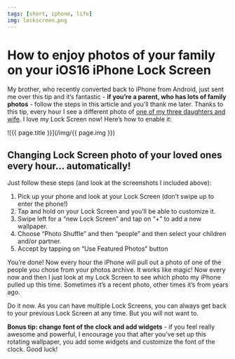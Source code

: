 ```yaml
---
tags: [short, iphone, life]
img: lockscreen.png
---
```


# How to enjoy photos of your family on your iOS16 iPhone Lock Screen

My brother, who recently converted back to iPhone from Android, just sent me over this tip and it’s fantastic - **if you’re a parent, who has lots of family photos** - follow the steps in this article and you’ll thank me later. Thanks to this tip, every hour I see a different photo of [one of my three daughters and wife](/about). I love my Lock Screen now! Here’s how to enable it: 

<!--More-->

![{{ page.title }}](/img/{{ page.img }})

## Changing Lock Screen photo of your loved ones every hour… automatically!

Just follow these steps (and look at the screenshots I included above):

1. Pick up your phone and look at your Lock Screen (don’t swipe up to enter the phone!)
2. Tap and hold on your Lock Screen and you’ll be able to customize it.
3. Swipe left for a “new Lock Screen” and tap on “+” to add a new wallpaper.
4. Choose “Photo Shuffle” and then “people” and then select your children and/or partner.
5. Accept by tapping on “Use Featured Photos” button

You’re done! Now every hour the iPhone will pull out a photo of one of the people you chose from your photos archive. It works like magic! Now every now and then I just look at my Lock Screen to see which photo my iPhone pulled up this time. Sometimes it’s a recent photo, other times it’s from years ago.

Do it now. As you can have multiple Lock Screens, you can always get back to your previous Lock Screen at any time. But you will not want to.

**Bonus tip: change font of the clock and add widgets** - if you feel really awesome and powerful, I encourage you that after you’ve set up this rotating wallpaper, you add some widgets and customize the font of the clock. Good luck!

[n]: https://michael.gratis/nozbe